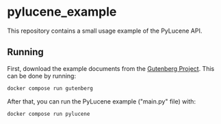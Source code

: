 # pylucene_example

This repository contains a small usage example of the PyLucene API.

## Running

First, download the example documents from the [Gutenberg Project](https://www.gutenberg.org/). This can be done by running:

```bash
docker compose run gutenberg
```

After that, you can run the PyLucene example ("main.py" file) with:

```bash
docker compose run pylucene
```
